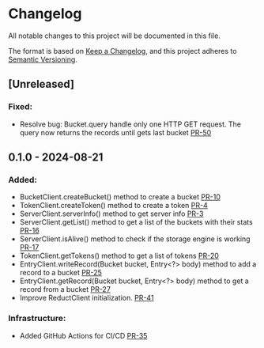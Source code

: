 # Changelog

All notable changes to this project will be documented in this file.

The format is based on [Keep a Changelog](https://keepachangelog.com/en/1.0.0/),
and this project adheres to [Semantic Versioning](https://semver.org/spec/v2.0.0.html).

## [Unreleased]

### Fixed:

- Resolve bug: Bucket.query handle only one HTTP GET request. The query now returns the records until gets last
  bucket [PR-50](https://github.com/reductstore/reduct-java/issues/47)

## 0.1.0 - 2024-08-21

### Added:

- BucketClient.createBucket() method to create a bucket [PR-10](https://github.com/reductstore/reduct-java/pull/10)
- TokenClient.createToken() method to create a token [PR-4](https://github.com/reductstore/reduct-java/pull/4)
- ServerClient.serverInfo() method to get server info [PR-3](https://github.com/reductstore/reduct-java/pull/3)
- ServerClient.getList() method to get a list of the buckets with their
  stats [PR-16](https://github.com/reductstore/reduct-java/pull/16)
- ServerClient.isAlive() method to check if the storage engine is
  working [PR-17](https://github.com/reductstore/reduct-java/pull/17)
- TokenClient.getTokens() method to get a list of tokens [PR-20](https://github.com/reductstore/reduct-java/pull/20)
- EntryClient.writeRecord(Bucket bucket, Entry<?> body) method to add a record to a
  bucket [PR-25](https://github.com/reductstore/reduct-java/issues/25)
- EntryClient.getRecord(Bucket bucket, Entry<?> body) method to get a record from a
  bucket [PR-27](https://github.com/reductstore/reduct-java/issues/27)
- Improve ReductClient initialization. [PR-41](https://github.com/reductstore/reduct-java/issues/41)
### Infrastructure:

- Added GitHub Actions for CI/CD [PR-35](https://github.com/reductstore/reduct-java/pull/35)
